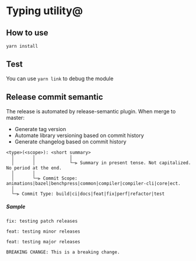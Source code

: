 # Typing utility@

## How to use

```
yarn install
```

## Test

You can use `yarn link` to debug the module

## Release commit semantic

The release is automated by release-semantic plugin. When merge to master:
- Generate tag version
- Automate library versioning based on commit history
- Generate changelog based on commit history

```text
<type>(<scope>): <short summary>
  │       │             │
  │       │             └─⫸ Summary in present tense. Not capitalized. No period at the end.
  │       │
  │       └─⫸ Commit Scope: animations|bazel|benchpress|common|compiler|compiler-cli|core|ect.
  │
  └─⫸ Commit Type: build|ci|docs|feat|fix|perf|refactor|test
```

##### Sample 

```text
fix: testing patch releases
```

```text
feat: testing minor releases
```

```text
feat: testing major releases

BREAKING CHANGE: This is a breaking change.
```
